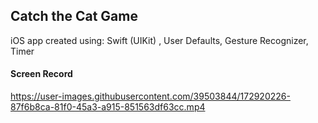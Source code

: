 ## Catch the Cat Game
iOS app created using:
Swift (UIKit) , 
User Defaults,
Gesture Recognizer,
Timer


#### Screen Record



https://user-images.githubusercontent.com/39503844/172920226-87f6b8ca-81f0-45a3-a915-851563df63cc.mp4








